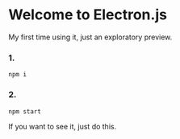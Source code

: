 # Welcome to Electron.js
My first time using it, just an exploratory preview.
### 1.
```
npm i
```
### 2.
```
npm start
```
If you want to see it, just do this.